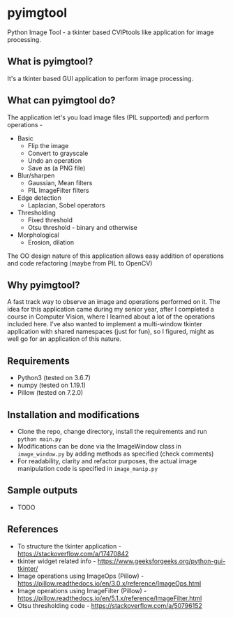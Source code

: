 # pyimgtool
Python Image Tool - a tkinter based CVIPtools like application for image processing.

## What is pyimgtool?
It's a tkinter based GUI application to perform image processing.

## What can pyimgtool do?
The application let's you load image files (PIL supported) and perform operations -
* Basic
  * Flip the image
  * Convert to grayscale
  * Undo an operation
  * Save as (a PNG file)
* Blur/sharpen
  * Gaussian, Mean filters
  * PIL ImageFilter filters
* Edge detection
  * Laplacian, Sobel operators
* Thresholding
  * Fixed threshold
  * Otsu threshold - binary and otherwise
* Morphological
  * Erosion, dilation

The OO design nature of this application allows easy addition of operations and code refactoring (maybe from PIL to OpenCV)

## Why pyimgtool?
A fast track way to observe an image and operations performed on it. The idea for this application came during my senior year, after I completed a course in Computer Vision, where I learned about a lot of the operations included here. I've also wanted to implement a multi-window tkinter application with shared namespaces (just for fun), so I figured, might as well go for an application of this nature.

## Requirements
* Python3 (tested on 3.6.7)
* numpy (tested on 1.19.1)
* Pillow (tested on 7.2.0)

## Installation and modifications
* Clone the repo, change directory, install the requirements and run `python main.py`
* Modifications can be done via the ImageWindow class in `image_window.py` by adding methods as specified (check comments)
* For readability, clarity and refactor purposes, the actual image manipulation code is specified in `image_manip.py`

## Sample outputs
* TODO

## References
* To structure the tkinter application - https://stackoverflow.com/a/17470842
* tkinter widget related info - https://www.geeksforgeeks.org/python-gui-tkinter/
* Image operations using ImageOps (Pillow) - https://pillow.readthedocs.io/en/3.0.x/reference/ImageOps.html
* Image operations using ImageFilter (Pillow) - https://pillow.readthedocs.io/en/5.1.x/reference/ImageFilter.html
* Otsu thresholding code - https://stackoverflow.com/a/50796152
